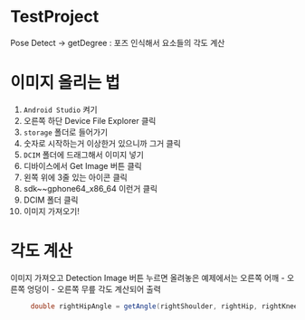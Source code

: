 # TestProject
Pose Detect -> getDegree : 포즈 인식해서 요소들의 각도 계산

# 이미지 올리는 법

1. `Android Studio` 켜기
2. 오른쪽 하단 Device File Explorer 클릭
3. `storage` 폴더로 들어가기
4. 숫자로 시작하는거 이상한거 있으니까 그거 클릭
5. `DCIM` 폴더에 드래그해서 이미지 넣기
6. 디바이스에서 Get Image 버튼 클릭
7. 왼쪽 위에 3줄 있는 아이콘 클릭
8. sdk~~gphone64_x86_64 이런거 클릭
9. DCIM 폴더 클릭
10. 이미지 가져오기!

# 각도 계산

이미지 가져오고 Detection Image 버튼 누르면 올려놓은 예제에서는 오른쪽 어깨 - 오른쪽 엉덩이 - 오른쪽 무릎 각도 계산되어 출력

```java
     double rightHipAngle = getAngle(rightShoulder, rightHip, rightKnee);
```
